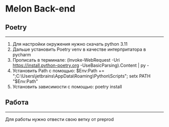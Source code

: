 # Melon Back-end

## Poetry

---
1) Для настройки окружения нужно скачать python 3.11
2) Дальше установить Poetry venv в качестве интерпритатора в pycharm
3) Прописать в терминале: (Invoke-WebRequest -Uri https://install.python-poetry.org -UseBasicParsing).Content | py -
4) Установить Path с помощью: $Env:Path += ";C:\Users\jetbrains\AppData\Roaming\Python\Scripts"; setx PATH "$Env:Path"
5) Установить зависимости с помощью: poetry install

## Работа

---

Для работы нужно отвести свою ветку от preprod